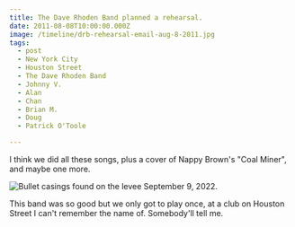 ```yaml
---
title: The Dave Rhoden Band planned a rehearsal.
date: 2011-08-08T10:00:00.000Z
image: /timeline/drb-rehearsal-email-aug-8-2011.jpg
tags:
  - post
  - New York City
  - Houston Street
  - The Dave Rhoden Band
  - Johnny V.
  - Alan
  - Chan
  - Brian M.
  - Doug
  - Patrick O'Toole

---
```


I think we did all these songs, plus a cover of Nappy Brown's "Coal Miner", and maybe one more.

![Bullet casings found on the levee September 9, 2022.](/static/img/timeline/drb-rehearsal-email-aug-8-2011.jpg)

This band was so good but we only got to play once, at a club on Houston Street I can't remember the name of.
Somebody'll tell me.
